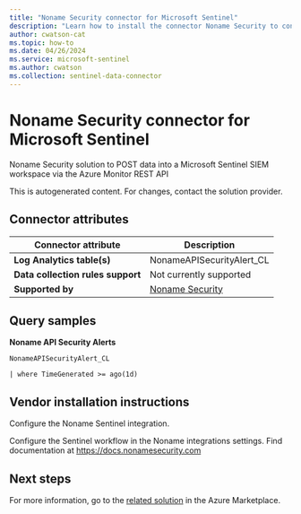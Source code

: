 ```yaml
---
title: "Noname Security connector for Microsoft Sentinel"
description: "Learn how to install the connector Noname Security to connect your data source to Microsoft Sentinel."
author: cwatson-cat
ms.topic: how-to
ms.date: 04/26/2024
ms.service: microsoft-sentinel
ms.author: cwatson
ms.collection: sentinel-data-connector
---
```


# Noname Security connector for Microsoft Sentinel

Noname Security solution to POST data into a Microsoft Sentinel SIEM workspace via the Azure Monitor REST API

This is autogenerated content. For changes, contact the solution provider.

## Connector attributes

| Connector attribute | Description |
| --- | --- |
| **Log Analytics table(s)** | NonameAPISecurityAlert_CL<br/> |
| **Data collection rules support** | Not currently supported |
| **Supported by** | [Noname Security](https://nonamesecurity.com/) |

## Query samples

**Noname API Security Alerts**

   ```kusto
NonameAPISecurityAlert_CL

   | where TimeGenerated >= ago(1d)

   ```



## Vendor installation instructions

Configure the Noname Sentinel integration.

Configure the Sentinel workflow in the Noname integrations settings.  Find documentation at https://docs.nonamesecurity.com





## Next steps

For more information, go to the [related solution](https://azuremarketplace.microsoft.com/en-us/marketplace/apps/nonamegate.nonamesecurity_sentinelsolution?tab=Overview) in the Azure Marketplace.
